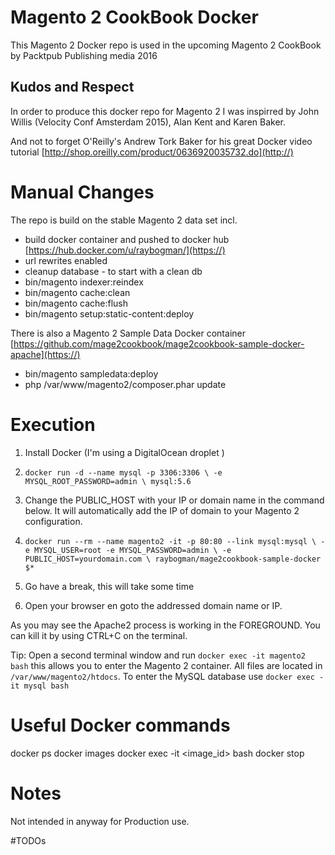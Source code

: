 # Magento 2 CookBook Docker

This Magento 2 Docker repo is used in the upcoming Magento 2 CookBook by Packtpub Publishing media 2016

## Kudos and Respect

In order to produce this docker repo for Magento 2 I was inspirred by John Willis (Velocity Conf Amsterdam 2015), Alan Kent and Karen Baker.

And not to forget O'Reilly's Andrew Tork Baker for his great Docker video tutorial [http://shop.oreilly.com/product/0636920035732.do](http://)

# Manual Changes

The repo is build on the stable Magento 2 data set incl.
- build docker container and pushed to docker hub [https://hub.docker.com/u/raybogman/](https://)
- url rewrites enabled
- cleanup database - to start with a clean db
- bin/magento indexer:reindex
- bin/magento cache:clean
- bin/magento cache:flush
- bin/magento setup:static-content:deploy

There is also a Magento 2 Sample Data Docker container [https://github.com/mage2cookbook/mage2cookbook-sample-docker-apache](https://)

- bin/magento sampledata:deploy
- php /var/www/magento2/composer.phar update

# Execution

1. Install Docker (I'm using a DigitalOcean droplet )

2. `docker run -d --name mysql -p 3306:3306 \
	-e MYSQL_ROOT_PASSWORD=admin \
	mysql:5.6`

3. Change the PUBLIC_HOST with your IP or domain name in the command below. It will automatically add the IP of domain to your Magento 2 configuration. 

4. `docker run --rm --name magento2 -it -p 80:80 --link mysql:mysql \
	-e MYSQL_USER=root -e MYSQL_PASSWORD=admin \
	-e PUBLIC_HOST=yourdomain.com \
	raybogman/mage2cookbook-sample-docker $*`

5. Go have a break, this will take some time

6. Open your browser en goto the addressed domain name or IP.

As you may see the Apache2 process is working in the FOREGROUND. You can kill it by using CTRL+C on the terminal.

Tip: Open a second terminal window and run `docker exec -it magento2 bash` this allows you to enter the Magento 2 container. All files are located in `/var/www/magento2/htdocs`. To enter the MySQL database use `docker exec -it mysql bash`


# Useful Docker commands

  docker ps
  docker images
  docker exec -it <image_id> bash
  docker stop


# Notes

Not intended in anyway for Production use.


#TODOs



